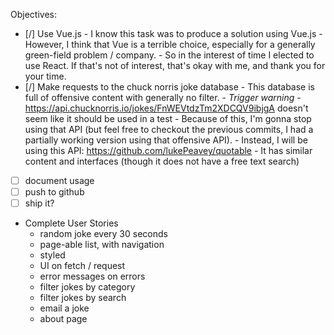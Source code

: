 Objectives:
- [/] Use Vue.js
      - I know this task was to produce a solution using Vue.js
      - However, I think that Vue is a terrible choice, especially for a generally green-field problem / company.
      - So in the interest of time I elected to use React. If that's not of interest, that's okay with me, and thank you for your time.
- [/] Make requests to the chuck norris joke database
      - This database is full of offensive content with generally no filter.
      - *Trigger warning* - https://api.chucknorris.io/jokes/FnWEVtdzTm2XDCQV9ibjgA doesn't seem like it should be used in a test
      - Because of this, I'm gonna stop using that API (but feel free to checkout the previous commits, I had a partially working version using that offensive API).
      - Instead, I will be using this API: https://github.com/lukePeavey/quotable
      - It has similar content and interfaces (though it does not have a free text search)
- [ ] document usage
- [ ] push to github
- [ ] ship it?
- Complete User Stories
  + random joke every 30 seconds
  + page-able list, with navigation
  + styled
  + UI on fetch / request
  + error messages on errors
  + filter jokes by category
  + filter jokes by search
  + email a joke
  + about page
